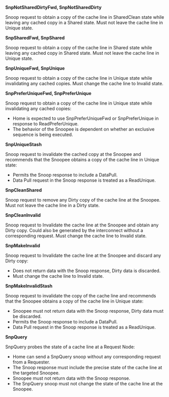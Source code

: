 **SnpNotSharedDirtyFwd, SnpNotSharedDirty**

Snoop request to obtain a copy of the cache line in SharedClean state while leaving any cached copy in a Shared state. Must not leave the cache line in Unique state.

**SnpSharedFwd, SnpShared**

Snoop request to obtain a copy of the cache line in Shared state while leaving any cached copy in Shared state. Must not leave the cache line in Unique state.

**SnpUniqueFwd, SnpUnique**

Snoop request to obtain a copy of the cache line in Unique state while invalidating any cached copies. Must change the cache line to Invalid state.

**SnpPreferUniqueFwd, SnpPreferUnique**

Snoop request to obtain a copy of the cache line in Unique state while invalidating any cached copies:

- Home is expected to use SnpPreferUniqueFwd or SnpPreferUnique in response to ReadPreferUnique.
- The behavior of the Snoopee is dependent on whether an exclusive sequence is being executed.

**SnpUniqueStash**

Snoop request to invalidate the cached copy at the Snoopee and recommends that the Snoopee obtains a copy of the cache line in Unique state:

- Permits the Snoop response to include a DataPull.
- Data Pull request in the Snoop response is treated as a ReadUnique.

**SnpCleanShared**

Snoop request to remove any Dirty copy of the cache line at the Snoopee. Must not leave the cache line in a Dirty state.

**SnpCleanInvalid**

Snoop request to Invalidate the cache line at the Snoopee and obtain any Dirty copy. Could also be generated by the interconnect without a corresponding request. Must change the cache line to Invalid state.

**SnpMakeInvalid**

Snoop request to Invalidate the cache line at the Snoopee and discard any Dirty copy:

- Does not return data with the Snoop response, Dirty data is discarded.
- Must change the cache line to Invalid state.

**SnpMakeInvalidStash**

Snoop request to invalidate the copy of the cache line and recommends that the Snoopee obtains a copy of the cache line in Unique state:

- Snoopee must not return data with the Snoop response, Dirty data must be discarded.
- Permits the Snoop response to include a DataPull.
- Data Pull request in the Snoop response is treated as a ReadUnique.

**SnpQuery**

SnpQuery probes the state of a cache line at a Request Node:

- Home can send a SnpQuery snoop without any corresponding request from a Requester.
- The Snoop response must include the precise state of the cache line at the targeted Snoopee.
- Snoopee must not return data with the Snoop response.
- The SnpQuery snoop must not change the state of the cache line at the Snoopee.